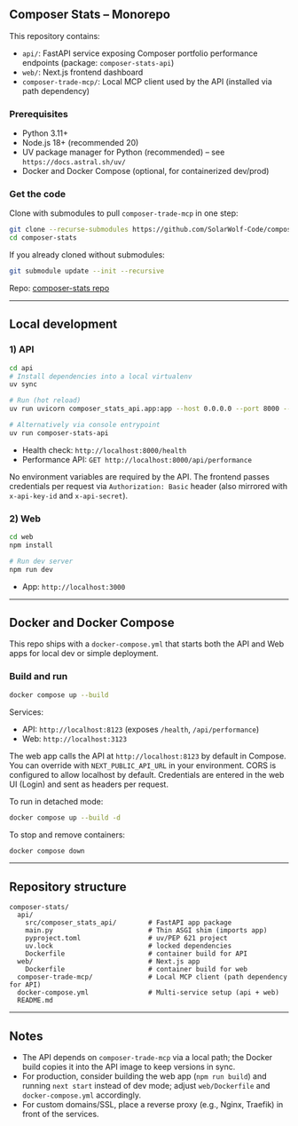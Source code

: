 ## Composer Stats – Monorepo

This repository contains:

- `api/`: FastAPI service exposing Composer portfolio performance endpoints (package: `composer-stats-api`)
- `web/`: Next.js frontend dashboard
- `composer-trade-mcp/`: Local MCP client used by the API (installed via path dependency)

### Prerequisites

- Python 3.11+
- Node.js 18+ (recommended 20)
- UV package manager for Python (recommended) – see `https://docs.astral.sh/uv/`
- Docker and Docker Compose (optional, for containerized dev/prod)

### Get the code

Clone with submodules to pull `composer-trade-mcp` in one step:

```bash
git clone --recurse-submodules https://github.com/SolarWolf-Code/composer-stats.git
cd composer-stats
```

If you already cloned without submodules:

```bash
git submodule update --init --recursive
```

Repo: [composer-stats repo](https://github.com/SolarWolf-Code/composer-stats)

---

## Local development

### 1) API

```bash
cd api
# Install dependencies into a local virtualenv
uv sync

# Run (hot reload)
uv run uvicorn composer_stats_api.app:app --host 0.0.0.0 --port 8000 --reload

# Alternatively via console entrypoint
uv run composer-stats-api
```

- Health check: `http://localhost:8000/health`
- Performance API: `GET http://localhost:8000/api/performance`

No environment variables are required by the API. The frontend passes credentials per request via `Authorization: Basic` header (also mirrored with `x-api-key-id` and `x-api-secret`).

### 2) Web

```bash
cd web
npm install

# Run dev server
npm run dev
```

- App: `http://localhost:3000`

---

## Docker and Docker Compose

This repo ships with a `docker-compose.yml` that starts both the API and Web apps for local dev or simple deployment.

### Build and run

```bash
docker compose up --build
```

Services:

- API: `http://localhost:8123` (exposes `/health`, `/api/performance`)
- Web: `http://localhost:3123`

The web app calls the API at `http://localhost:8123` by default in Compose. You can override with `NEXT_PUBLIC_API_URL` in your environment. CORS is configured to allow localhost by default. Credentials are entered in the web UI (Login) and sent as headers per request.

To run in detached mode:

```bash
docker compose up --build -d
```

To stop and remove containers:

```bash
docker compose down
```

---

## Repository structure

```
composer-stats/
  api/
    src/composer_stats_api/        # FastAPI app package
    main.py                        # Thin ASGI shim (imports app)
    pyproject.toml                 # uv/PEP 621 project
    uv.lock                        # locked dependencies
    Dockerfile                     # container build for API
  web/                             # Next.js app
    Dockerfile                     # container build for web
  composer-trade-mcp/              # Local MCP client (path dependency for API)
  docker-compose.yml               # Multi-service setup (api + web)
  README.md
```

---

## Notes

- The API depends on `composer-trade-mcp` via a local path; the Docker build copies it into the API image to keep versions in sync.
- For production, consider building the web app (`npm run build`) and running `next start` instead of dev mode; adjust `web/Dockerfile` and `docker-compose.yml` accordingly.
- For custom domains/SSL, place a reverse proxy (e.g., Nginx, Traefik) in front of the services.


